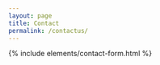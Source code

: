 ```yaml
---
layout: page
title: Contact
permalink: /contactus/
---
```

<div>
    <div class="container contact-us">
        {% include elements/contact-form.html %}
    </div>
</div>